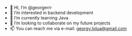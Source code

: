 - 👋 Hi, I’m @georgerrr
- 👀 I’m interested in backend development
- 🌱 I’m currently learning Java
- 💞️ I’m looking to collaborate on my future projects
- 📫 You can reach me via e-mail: georgy.lolua@gmail.com

<!---
georgerrr/georgerrr is a ✨ special ✨ repository because its `README.md` (this file) appears on your GitHub profile.
You can click the Preview link to take a look at your changes.
--->

